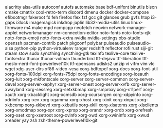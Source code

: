 alacritty
alsa-utils
autoconf
autofs
automake
base
bdf-unifont
binutils
bison
cmake
cmatrix
cool-retro-term
discord
dmenu
docker
docker-compose
efibootmgr
fakeroot
fd
feh
firefox
flex
fzf
gcc
git
glances
grub
gvfs
htop
i3-gaps
i3lock
imagemagick
inkdrop
joplin
lib32-nvidia-utils
linux
linux-firmware
m4
make
mpd
ncmpcpp
neofetch
neovim
network-manager-applet
networkmanager
nm-connection-editor
noto-fonts
noto-fonts-cjk
noto-fonts-emoji
noto-fonts-extra
nvidia
nvidia-settings
obs-studio
openssh
pacman-contrib
patch
pkgconf
polybar
pulseaudio
pulseaudio-alsa
python-pip
python-virtualenv
ranger
redshift
reflector
rofi
rust
siji-git
steam
stow
sudo
syncthing
syncthing-gtk
texinfo
texlive-core
texlive-fontsextra
thunar
thunar-volman
thunderbird
ttf-dejavu
ttf-liberation
ttf-meslo-nerd-font-powerlevel10k
ttf-opensans
udisks2
unzip
vi
vifm
vim
vlc
wget
xdg-user-dirs
xf86-video-vesa
xorg-bdftopcf
xorg-docs
xorg-font-util
xorg-fonts-100dpi
xorg-fonts-75dpi
xorg-fonts-encodings
xorg-iceauth
xorg-luit
xorg-mkfontscale
xorg-server
xorg-server-common
xorg-server-devel
xorg-server-xephyr
xorg-server-xnest
xorg-server-xvfb
xorg-server-xwayland
xorg-sessreg
xorg-setxkbmap
xorg-smproxy
xorg-x11perf
xorg-xauth
xorg-xbacklight
xorg-xcmsdb
xorg-xcursorgen
xorg-xdpyinfo
xorg-xdriinfo
xorg-xev
xorg-xgamma
xorg-xhost
xorg-xinit
xorg-xinput
xorg-xkbcomp
xorg-xkbevd
xorg-xkbutils
xorg-xkill
xorg-xlsatoms
xorg-xlsclients
xorg-xmodmap
xorg-xpr
xorg-xprop
xorg-xrandr
xorg-xrdb
xorg-xrefresh
xorg-xset
xorg-xsetroot
xorg-xvinfo
xorg-xwd
xorg-xwininfo
xorg-xwud
xreader
yay
zsh
zsh-theme-powerlevel10k-git
